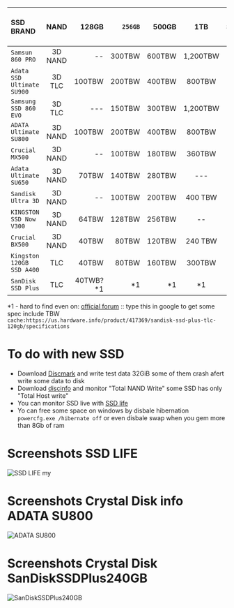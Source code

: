 
| SSD BRAND     | NAND | 128GB  | `256GB`  | 500GB  | 1TB  | Source | warrany | Review-sort-by-negative |
| :---------- |:-------------:| -----:| -----:| -----:| :-----:| -----:| -----:| -----:|
| `Samsun 860 PRO` | 3D NAND |  -- |  300TBW  |  600TBW | 1,200TBW  | [HTML](https://www.samsung.com/semiconductor/minisite/ssd/product/consumer/860pro/) | 5-years  | [*---](https://www.amazon.com/Samsung-512GB-V-NAND-Solid-MZ-76P512BW/product-reviews/B07836C6YV/ref=cm_cr_arp_d_viewopt_sr?ie=UTF8&filterByStar=critical&reviewerType=all_reviews&pageNumber=1#reviews-filter-bar) |
| `Adata SSD Ultimate SU900` | 3D TLC |  100TBW |  200TBW  |  400TBW  |  800TBW  | [PDF](https://www.adata.com/upload/downloadfile/Datasheet_SU900_EN_20170710.pdf) | 5-years  | [*----](https://www.amazon.com/ADATA-SU900-Ultimate-Internal-Solid/product-reviews/B01N5JJ7H9/ref=cm_cr_arp_d_viewopt_sr?ie=UTF8&filterByStar=critical&reviewerType=all_reviews&pageNumber=1#reviews-filter-bar) |
| `Samsung SSD 860 EVO`      | 3D TLC |  --- |  150TBW  |  300TBW  |  1,200TBW  | [HTML](https://www.samsung.com/semiconductor/minisite/ssd/product/consumer/860evo/) | 5-years | [*----](https://www.amazon.com/Samsung-500GB-Internal-MZ-76E500B-AM/product-reviews/B0781Z7Y3S/ref=cm_cr_arp_d_viewopt_sr?ie=UTF8&filterByStar=critical&reviewerType=all_reviews&pageNumber=1#reviews-filter-bar) |
| `ADATA Ultimate SU800 ` | 3D NAND |  100TBW |  200TBW  |  400TBW | 800TBW | [HTML](https://www.adata.com/upload/downloadfile/Datasheet_SU800_EN_20180503.pdf) | 3-years  | [*----](https://www.amazon.com/ADATA-SU800-128GB-3D-NAND-ASU800SS-128GT-C/product-reviews/B01K8A29BE/ref=cm_cr_dp_d_hist_1?ie=UTF8&filterByStar=one_star&reviewerType=all_reviews#reviews-filter-bar) |
| `Crucial MX500` | 3D NAND |  -- |  100TBW  |  180TBW  |  360TBW  | [HTML](https://www.crucial.com/usa/en/storage-ssd-comparison) | 5-years  |-- |
| `Adata Ultimate SU650` | 3D NAND |  70TBW |  140TBW  |  280TBW | ---  | [PDF](https://www.adata.com/upload/downloadfile/Datasheet%20-%20Ultimate%20SU650_EN_20170908.pdf) | 3-years  |-- |
| `Sandisk Ultra 3D` | 3D NAND |  -- |  100TBW  |  200TBW | 400 TBW  | [HTML](https://www.sandisk.com/home/ssd/ultra-3d-ssd) | 3-years  |-- |
| `KINGSTON SSD Now  V300` | 3D NAND |  64TBW  |  128TBW  |  256TBW | --  | [HTML](https://www.kingston.com/datasheets/sv300s3_us.pdf) | 3-years  |-- |
| `Crucial BX500` | 3D NAND |  40TBW |  80TBW  |  120TBW | 240 TBW  | [HTML](https://www.crucial.com/usa/en/storage-ssd-comparison) | 3-years  |-- |
| `Kingston 120GB SSD A400` | TLC | 40TBW  | 80TBW   | 160TBW   |  300TBW  | [PDF](https://www.kingston.com/datasheets/SA400S37_us.pdf) | 3-years  |-- |
| `SanDisk SSD Plus` | TLC |  40TWB?*1 | *1 |  *1 | *1  | [HTML](http://webcache.googleusercontent.com/search?client=firefox-b&q=cache%3Ahttps%3A%2F%2Fus.hardware.info%2Fproduct%2F417369%2Fsandisk-ssd-plus-tlc-120gb%2Fspecifications) | 3-years  |-- |


*1 - hard to find even on: [official forum](https://forums.sandisk.com/t5/SanDisk-SSD-Plus/TBW/td-p/367680) :: type this in google to get some spec include TBW `cache:https://us.hardware.info/product/417369/sandisk-ssd-plus-tlc-120gb/specifications`

# To do with new SSD
- Download [Discmark](http://crystalmark.info/en/download/#h2) and write test data 32GiB some of them crash afert write some data to disk
- Download [discinfo](http://crystalmark.info/en/download/) and monitor "Total NAND Write" some SSD has only "Total Host write"
- You can monitor SSD live with [SSD life](http://ssd-life.com/eng/download-ssdlife.html)
- Yo can free some space on windows by disbale hibernation `powercfg.exe /hibernate off` or even disbale swap when you gem more than 8Gb of ram



# Screenshots SSD LIFE
![SSD LIFE my](https://github.com/Usernameisalreadytaken5/SSDTWB/blob/master/SSDLIFE.png)

# Screenshots Crystal Disk info ADATA SU800
![ADATA SU800](https://github.com/Usernameisalreadytaken5/SSDTWB/blob/master/ADATA%20SU800.png)

# Screenshots Crystal Disk SanDiskSSDPlus240GB
![SanDiskSSDPlus240GB](https://github.com/Usernameisalreadytaken5/SSDTWB/blob/master/SanDiskSSDPlus240GB.png)






